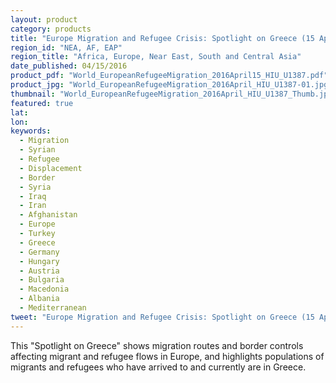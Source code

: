```yaml
---
layout: product
category: products
title: "Europe Migration and Refugee Crisis: Spotlight on Greece (15 April 2015)"
region_id: "NEA, AF, EAP"
region_title: "Africa, Europe, Near East, South and Central Asia"
date_published: 04/15/2016
product_pdf: "World_EuropeanRefugeeMigration_2016April15_HIU_U1387.pdf"
product_jpg: "World_EuropeanRefugeeMigration_2016April_HIU_U1387-01.jpg"
thumbnail: "World_EuropeanRefugeeMigration_2016April_HIU_U1387_Thumb.jpg"
featured: true
lat: 
lon: 
keywords:
  - Migration
  - Syrian
  - Refugee
  - Displacement
  - Border
  - Syria
  - Iraq
  - Iran
  - Afghanistan
  - Europe
  - Turkey
  - Greece
  - Germany
  - Hungary
  - Austria
  - Bulgaria
  - Macedonia
  - Albania
  - Mediterranean
tweet: "Europe Migration and Refugee Crisis: Spotlight on Greece (15 April 2015)."
---
```

This "Spotlight on Greece"  shows migration routes and border controls affecting migrant and refugee flows in Europe, and highlights populations of migrants and refugees who have arrived to and currently are in Greece.
